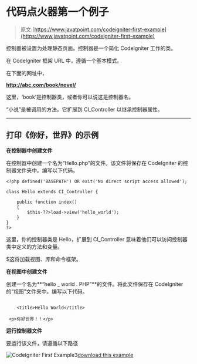 # 代码点火器第一个例子

> 原文:[https://www.javatpoint.com/codeigniter-first-example](https://www.javatpoint.com/codeigniter-first-example)

控制器被设置为处理静态页面。控制器是一个简化 CodeIgniter 工作的类。

在 CodeIgniter 框架 URL 中，遵循一个基本模式。

在下面的网址中，

**http://abc.com/book/novel/**

这里，‘book’是控制器类，或者你可以说这是控制器名。

“小说”是被调用的方法。它扩展到 CI_Controller 以继承控制器属性。

* * *

## 打印《你好，世界》的示例

**在控制器中创建文件**

在控制器中创建一个名为“Hello.php”的文件。该文件将保存在 CodeIgniter 的控制器文件夹中。编写以下代码。

```
<?php defined('BASEPATH') OR exit('No direct script access allowed');

class Hello extends CI_Controller {

	public function index()
	{
		$this-??>load->view('hello_world');
	}
}
?>

```

这里，你的控制器类是 Hello，扩展到 CI_Controller 意味着他们可以访问控制器类中定义的方法和变量。

$这将加载视图、库和命令框架。

**在视图中创建文件**

创建一个名为**“hello _ world . PHP”**的文件。将此文件保存在 CodeIgniter 的“视图”文件夹中。编写以下代码。

```

	<title>Hello World</title>

 <p>你好世界！！</p>

```

**运行控制器文件**

要运行该文件，请遵循以下路径

![CodeIgniter First Example3](../Images/5d46e0b43cd86c0513d8bc4f227b91e7.png)[download this example](src/codeigniter/first_example.zip)